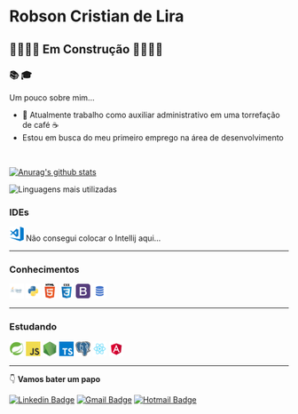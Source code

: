 # Robson Cristian de Lira
## 👷🏿‍♂️🚧 Em  Construção 🚧👷🏿‍♂️

### :books: :mortar_board:
Um pouco sobre mim...
- :office: Atualmente trabalho como auxiliar administrativo em uma torrefação de café :coffee:
- Estou em busca do meu primeiro emprego na área de desenvolvimento
<br>

[![Anurag's github stats](https://github-readme-stats.vercel.app/api?username=RobsonCrLira&count_private=true&theme=dark&show_icons=true)](https://github.com/anuraghazra/github-readme-stats)
<br>

<img src="https://github-readme-stats.vercel.app/api/top-langs/?username=RobsonCrLira&layout=compact&theme=dark&hide_border=true&cache_seconds=2000" title="Linguagens mais utilizadas" alt="Linguagens mais utilizadas" />
<br>

<p align="left">

### IDEs
<code><img title="Visual Studio Code" width="26px" src="https://raw.githubusercontent.com/github/explore/80688e429a7d4ef2fca1e82350fe8e3517d3494d/topics/visual-studio-code/visual-studio-code.png" /></code>
<span>Não consegui colocar o Intellij aqui...</span>

---

### Conhecimentos 
<code><img title="Java" width="26px" src="https://raw.githubusercontent.com/github/explore/80688e429a7d4ef2fca1e82350fe8e3517d3494d/topics/java/java.png" /></code>
<code><img title="Python" width="26px" src="https://raw.githubusercontent.com/github/explore/80688e429a7d4ef2fca1e82350fe8e3517d3494d/topics/python/python.png" /></code>
<code><img title="HTML5" width="26px" src="https://raw.githubusercontent.com/github/explore/80688e429a7d4ef2fca1e82350fe8e3517d3494d/topics/html/html.png" /></code>
<code><img title="CSS3" width="26px" src="https://raw.githubusercontent.com/github/explore/80688e429a7d4ef2fca1e82350fe8e3517d3494d/topics/css/css.png" /></code>
<code><img title="Visual Studio Code" width="26px" src="https://raw.githubusercontent.com/github/explore/80688e429a7d4ef2fca1e82350fe8e3517d3494d/topics/bootstrap/bootstrap.png" /></code>
<code><img title="SQL" width="26px" src="https://raw.githubusercontent.com/github/explore/80688e429a7d4ef2fca1e82350fe8e3517d3494d/topics/sql/sql.png" /></code>

---

### Estudando
<code><img title="Spring" width="26px" src="https://raw.githubusercontent.com/github/explore/8ab0be27a8c97992e4930e630e2d68ba8d819183/topics/spring/spring.png"></code>
<code><img title="JavaScript" width="26px" src="https://raw.githubusercontent.com/github/explore/80688e429a7d4ef2fca1e82350fe8e3517d3494d/topics/javascript/javascript.png" /></code>
<code><img title="Nodejs" width="26px" src="https://raw.githubusercontent.com/github/explore/80688e429a7d4ef2fca1e82350fe8e3517d3494d/topics/nodejs/nodejs.png"></code>
<code><img title="TypeScript" width="26px" src="https://raw.githubusercontent.com/github/explore/80688e429a7d4ef2fca1e82350fe8e3517d3494d/topics/typescript/typescript.png" /></code>
<code><img title="PostgreSQL" width="26px" src="https://raw.githubusercontent.com/github/explore/80688e429a7d4ef2fca1e82350fe8e3517d3494d/topics/postgresql/postgresql.png" /></code>
<code><img title="React" width="26px" src="https://raw.githubusercontent.com/github/explore/80688e429a7d4ef2fca1e82350fe8e3517d3494d/topics/react/react.png" /></code>
<code><img title="Angular" width="26px" src="https://raw.githubusercontent.com/github/explore/80688e429a7d4ef2fca1e82350fe8e3517d3494d/topics/angular/angular.png" /></code>

---
</p>



:point_down: **Vamos bater um papo**

[![Linkedin Badge](https://img.shields.io/badge/-LinkedIn-blue?style=flat-square&logo=Linkedin&logoColor=white&link=https://www.linkedin.com/in/robson-crlira/)](https://www.linkedin.com/in/robson-crlira/)
[![Gmail Badge](https://img.shields.io/badge/-Gmail-c14438?style=flat-square&logo=Gmail&logoColor=white&link=mailto:robso.crlira@gmail.com)](mailto:robso.crlira@gmail.com)
[![Hotmail Badge](https://img.shields.io/badge/-Hotmail-0078D4?style=flat-square&logo=microsoft-outlook&logoColor=white&link=mailto:robson.crlira@hotmail.com)](robson.crlira@hotmail)
